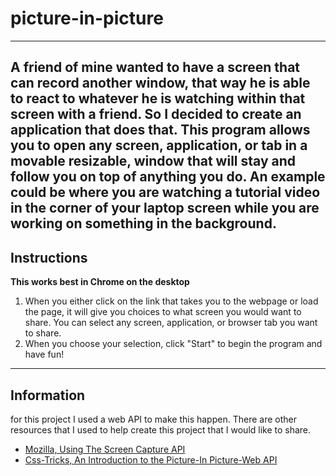 # picture-in-picture
---
A friend of mine wanted to have a screen that can record another window, that way he is able to react to whatever he is watching within that screen with a friend. So I decided to create an application that does that. This program allows you to open any screen, application, or tab in a movable resizable, window that will stay and follow you on top of anything you do. An example could be where you are watching a tutorial video in the corner of your laptop screen while you are working on something in the background.
---
## Instructions
**This works best in Chrome on the desktop**
1. When you either click on the link that takes you to the webpage or load the page, it will give you choices to what screen you would want to share. You can select any screen, application, or browser tab you want to share.
2. When you choose your selection, click "Start" to begin the program and have fun!
---
## Information
for this project I used a web API to make this happen. There are other resources that I used to help create this project that I would like to share.
* [Mozilla, Using The Screen Capture API](https://developer.mozilla.org/en-US/docs/Web/API/Screen_Capture_API/Using_Screen_Capture) 
* [Css-Tricks, An Introduction to the Picture-In Picture-Web API](https://css-tricks.com/an-introduction-to-the-picture-in-picture-web-api/)
